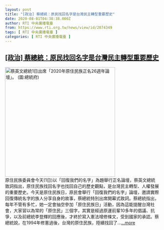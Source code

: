 ```yaml
---
layout: post
title: "[政治] 蔡總統：原民找回名字是台灣民主轉型重要歷史"
date: 2020-08-01T04:38:38.000Z
author: RTI 中央廣播電臺
from: https://www.rti.org.tw/news/view/id/2074349
tags: [ RTI 中央廣播電臺 ]
categories: [ RTI 中央廣播電臺 ]
---
```

<!--1596256718000-->
[[政治] 蔡總統：原民找回名字是台灣民主轉型重要歷史](https://www.rti.org.tw/news/view/id/2074349)
------

<div>
<img src="https://static.rti.org.tw/assets/thumbnails/2020/08/01/a5a9011ff3b6107f751d3818525066ba.jpg" width="360" alt="蔡英文總統1日出席「2020年原住民族正名26週年論壇」。 (圖:總統府)" title="蔡英文總統1日出席「2020年原住民族正名26週年論壇」。 (圖:總統府)"><br>原住民族委員會今天(1日)以「回復我們的名字」為題舉行正名論壇，蔡英文總統致詞指出，原住民族找回名字也找回自己的歷史觀點，是台灣民主轉型、人權發展的重要歷史。今天是原住民族日，原民會舉行「回復我們的名字」論壇，邀請實際回復傳統名字的族人分享自身的故事，蔡總統特別出席開幕式致詞。蔡總統指出，每年不管有多忙，她一定會抽空參加「原住民族日」活動，因為這能提醒台灣社會，大家習以為常的「原住民」三個字，其實是經過原運前輩10多年的倡議、抗爭，以及前總統李登輝的回應後，才終於寫入憲法增修條文，受到國家的承認。蔡總統說，在1994年修憲過後，台灣的原住民族，陸續找回了...<a target="_blank" href="https://www.rti.org.tw/news/view/id/2074349">...more</a>
</div>
